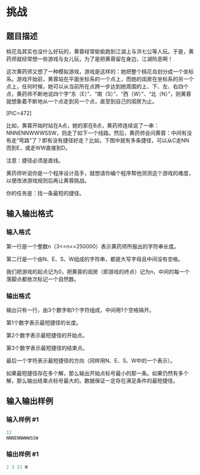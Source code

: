 # 挑战

## 题目描述

桃花岛其实也没什么好玩的，黄蓉经常偷偷跑到江湖上与洪七公等人玩。于是，黄药师就经常想一些游戏与女儿玩，为了是把黄蓉留在身边，江湖险恶啊！

这次黄药师又想了一种模拟游戏，游戏是这样的：她把整个桃花岛划分成一个坐标系。游戏开始前，黄蓉站在平面坐标系的一个点上，而她的闺房在坐标系的另一个点上，任何时候，她可以从当前所在点跨一步达到她周围的上、下、左、右四个点，黄药师不断地说四个字“东（E）”、“南（S）”、“西（W）”、“北（N）”，则黄蓉就想象着不断地从一个点走到另一个点，直至到自己的闺房为止。

[PIC=472]

比如，黄蓉开始时站在A点，她的家在B点，黄药师连续说了一串：NNNENNWWWSSW，则走了如下一个线路。然后，黄药师会问黄蓉：中间有没有走“弯路”了？即有没有捷径好走？比如，下图中就有多条捷径，可以从C走NN而到E，或走WW直接到D。

注意：捷径必须是直线。

黄药师听说你是一个程序设计高手，就想请你编个程序帮他测测这个游戏的难度，以便改进游戏规则后再让黄蓉挑战。

你的任务是：找一条最短的捷径。

## 输入输出格式

### 输入格式

第一行是一个整数n（3<=n<=250000）表示黄药师所报出的字符串长度。

第二行是一个由N、E、S、W组成的字符串，都是大写字母且中间没有空格。

我们把游戏的起点记为0，把黄蓉的闺房（即游戏的终点）记为n，中间的每一个落脚点都依次标记一个自然数。

### 输出格式

输出只有一行，由3个数字和1个字符组成，中间用1个空格隔开。

第1个数字表示最短捷径的长度。

第2个数字表示最短捷径的开始点。

第3个数字表示最短捷径的结束点。

最后一个字符表示最短捷径的方向（同样用N、E、S、W中的一个表示）。

如果最短捷径存在多个解，那么输出开始点标号最小的那一条。如果仍然有多个解，那么输出结束点标号最大的。数据保证一定存在满足条件的最短捷径。

## 输入输出样例

### 输入样例 #1

```cpp
12
NNNENNWWWSSW

```
### 输出样例 #1

```cpp
2 3 11 W
```


